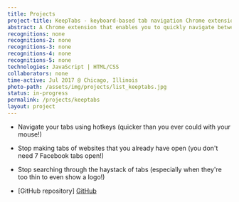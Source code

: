 ```yaml
---
title: Projects
project-title: KeepTabs - keyboard-based tab navigation Chrome extension
abstract: A Chrome extension that enables you to quickly navigate between tabs with highly-customizable keyboard shortcuts.
recognitions: none
recognitions-2: none
recognitions-3: none
recognitions-4: none
recognitions-5: none
technologies: JavaScript | HTML/CSS
collaborators: none
time-active: Jul 2017 @ Chicago, Illinois
photo-path: /assets/img/projects/list_keeptabs.jpg
status: in-progress
permalink: /projects/keeptabs
layout: project
---
```


* Navigate your tabs using hotkeys (quicker than you ever could with your mouse!)
* Stop making tabs of websites that you already have open (you don't need 7 Facebook tabs open!)
* Stop searching through the haystack of tabs (especially when they're too thin to even show a logo!)

* <i class="fa fa-github" aria-hidden="true"></i> [GitHub repository] [GitHub]

[GitHub]: https://github.com/jchang504/keeptabs